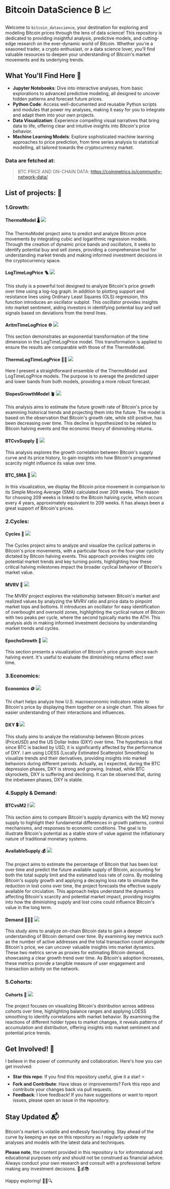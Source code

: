# Bitcoin DataScience ₿ 📈

Welcome to `bitcoin_datascience`, your destination for exploring and modeling Bitcoin prices through the lens of data science! This repository is dedicated to providing insightful analysis, predictive models, and cutting-edge research on the ever-dynamic world of Bitcoin. Whether you're a seasoned trader, a crypto enthusiast, or a data science lover, you'll find valuable resources to deepen your understanding of Bitcoin's market movements and its underlying trends.

## What You'll Find Here 🧐

- **Jupyter Notebooks**: Dive into interactive analyses, from basic explorations to advanced predictive modeling, all designed to uncover hidden patterns and forecast future prices.
- **Python Code**: Access well-documented and reusable Python scripts and modules that power my analyses, making it easy for you to integrate and adapt them into your own projects.
- **Data Visualization**: Experience compelling visual narratives that bring data to life, offering clear and intuitive insights into Bitcoin's price behavior.
- **Machine Learning Models**: Explore sophisticated machine learning approaches to price prediction, from time series analysis to statistical modelling, all tailored towards the cryptocurrency market.

### Data are fetched at:

> BTC PRICE AND ON-CHAIN DATA: https://coinmetrics.io/community-network-data/


## List of projects: 📝


### 1.Growth:

#### ThermoModel 🌡️ ![](output/1a.ThermoModel.jpg)
The ThermoModel project aims to predict and analyze Bitcoin price movements by integrating cubic and logarithmic regression models. 
Through the creation of dynamic price bands and oscillators, it seeks to identify potential buy and sell zones, providing a comprehensive tool for understanding market trends and making informed investment decisions in the cryptocurrency space.

#### LogTimeLogPrice 🪜 ![](output/1b.LogTimeLogPrice.jpg)
This study is a powerful tool designed to analyze Bitcoin's price growth over time using a log-log graph. In addition to plotting support and resistance lines using Ordinary Least Squares (OLS) regression, this function introduces an oscillator subplot. This oscillator provides insights into market sentiment, aiding investors in identifying potential buy and sell signals based on deviations from the trend lines.

#### AritmTimeLogPrice ⚙️ ![](output/1c.AritmTimeLogPrice.jpg)
This section demonstrates an exponential transformation of the time dimension in the LogTimeLogPrice model. This transformation is applied to ensure the results are comparable with those of the ThermoModel.

#### ThermoLogTimeLogPrice 💪🏻 ![](output/1d.ThermoLogTimeLogPrice.jpg)
Here I present a straightforward ensemble of the ThermoModel and LogTimeLogPrice models. The purpose is to average the predicted upper and lower bands from both models, providing a more robust forecast.

#### SlopesGrowthModel 🪴 ![](output/1e.SlopesGrowthModel.jpg)
This analysis aims to estimate the future growth rate of Bitcoin's price by examining historical trends and projecting them into the future. The model is based on the observation that Bitcoin's growth rate, while still positive, has been decreasing over time. This decline is hypothesized to be related to Bitcoin halving events and the economic theory of diminishing returns.

#### BTCvsSupply 💭 ![](output/1f.BTCvsSupply.jpg)
This analysis explores the growth correlation between Bitcoin's supply curve and its price history, to gain insights into how Bitcoin's programmed scarcity might influence its value over time.

#### BTC_SMA 💭 ![](output/1g.BTC_SMA.jpg)
In this visualization, we display the Bitcoin price movement in comparison to its Simple Moving Average (SMA) calculated over 209 weeks. The reason for choosing 209 weeks is linked to the Bitcoin halving cycle, which occurs every 4 years, approximately equivalent to 209 weeks. It has always been a great support of Bitcoin's prices.


### 2.Cycles:

#### Cycles 🧲 ![](output/2a.Cycles.jpg)
The Cycles project aims to analyze and visualize the cyclical patterns in Bitcoin's price movements, with a particular focus on the four-year cyclicity dictated by Bitcoin halving events. 
This approach provides insights into potential market trends and key turning points, highlighting how these critical halving milestones impact the broader cyclical behavior of Bitcoin's market value.

#### MVRV 🔋 ![](output/2b.MVRV_Oscillator.jpg)
The MVRV project explores the relationship between Bitcoin's market and realized values by analyzing the MVRV ratio and price data to pinpoint market tops and bottoms. 
It introduces an oscillator for easy identification of overbought and oversold zones, highlighting the cyclical nature of Bitcoin with two peaks per cycle, where the second typically marks the ATH. 
This analysis aids in making informed investment decisions by understanding market trends and cycles.

#### EpochsGrowth 📆 ![](output/2c.EpochsGrowth.jpg)
This section presents a visualization of Bitcoin's price growth since each halving event. It's useful to evaluate the diminishing returns effect over time.


### 3.Economics:

#### Economics 🪙 ![](output/3a.Economics.jpg)
Thi chart helps analyze how U.S. macroeconomic indicators relate to Bitcoin's price by displaying them together on a single chart. This allows for easier understanding of their interactions and influences.

#### DXY 💲 ![](output/3b.DXY.jpg)
This study aims to analyze the relationship between Bitcoin prices (PriceUSD) and the US Dollar Index (DXY) over time. 
The hypothesis is that since BTC is backed by USD, it is significantly affected by the performance of DXY. 
I am using LOESS (Locally Estimated Scatterplot Smoothing) to visualize trends and their derivatives, providing insights into market behaviors during different periods.
Actually, as I expected, during the BTC depression phases, DXY is strong and growing. Instead, while BTC skyrockets, DXY is suffering and declining. It can be observed that, during the inbetween phases, DXY is stable.


### 4.Supply & Demand:

#### BTCvsM2 🕯 ![](output/4a.BTCvsM2.jpg)
This section aims to compare Bitcoin's supply dynamics with the M2 money supply to highlight their fundamental differences in growth patterns, control mechanisms, and responses to economic conditions. The goal is to illustrate Bitcoin's potential as a stable store of value against the inflationary nature of traditional monetary systems.

#### AvailableSupply 💰 ![](output/4b.AvailableSupply.jpg)
The project aims to estimate the percentage of Bitcoin that has been lost over time and predict the future available supply of Bitcoin, accounting for both the total supply limit and the estimated loss rate of coins. 
By modeling Bitcoin's supply growth and applying a decaying loss rate to simulate the reduction in lost coins over time, the project forecasts the effective supply available for circulation. 
This approach helps understand the dynamics affecting Bitcoin's scarcity and potential market impact, providing insights into how the diminishing supply and lost coins could influence Bitcoin's value in the long term.

#### Demand 🙋🏽‍♂️ ![](output/4c.Demand.jpg)
This study aims to analyze on-chain Bitcoin data to gain a deeper understanding of Bitcoin demand over time. By examining key metrics such as the number of active addresses and the total transaction count alongside Bitcoin's price, we can uncover valuable insights into market dynamics. These two metrics serve as proxies for estimating Bitcoin demand, showcasing a clear growth trend over time. As Bitcoin's adoption increases, these metrics provide a tangible measure of user engagement and transaction activity on the network.

### 5.Cohorts:

#### Cohorts 🐋 ![](output/BTC_Cohorts/7_10K_to_100K_BTC.jpeg)
The project focuses on visualizing Bitcoin's distribution across address cohorts over time, highlighting balance ranges and applying LOESS smoothing to identify correlations with market behavior. 
By examining the reactions of different holder types to market changes, it reveals patterns of accumulation and distribution, offering insights into market sentiment and potential price trends.




## Get Involved! 🌟

I believe in the power of community and collaboration. Here's how you can get involved:

- **Star this repo**: If you find this repository useful, give it a star! ⭐
- **Fork and Contribute**: Have ideas or improvements? Fork this repo and contribute your changes back via pull requests.
- **Feedback**: I love feedback! If you have suggestions or want to report issues, please open an issue in the repository.

## Stay Updated 📬

Bitcoin's market is volatile and endlessly fascinating. Stay ahead of the curve by keeping an eye on this repository as I regularly update my analyses and models with the latest data and techniques.

**Please note**, the content provided in this repository is for informational and educational purposes only and should not be construed as financial advice. Always conduct your own research and consult with a professional before making any investment decisions. 🚫💰📚

Happy exploring! 🕵️‍♂️🔍